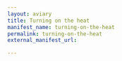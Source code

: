 ```yaml
---
layout: aviary
title: Turning on the heat
manifest_name: turning-on-the-heat
permalink: turning-on-the-heat
external_manifest_url: 

---
```

<!-- Add an essay or interpretive material below this line,
using HTML or markdown.  Do not modify this file above this line -->

